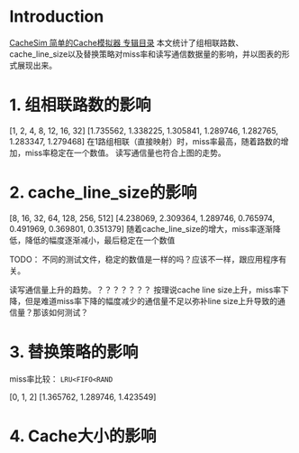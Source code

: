 # Introduction
[CacheSim 简单的Cache模拟器 专辑目录](http://www.findspace.name/easycoding/1717)
本文统计了组相联路数、cache_line_size以及替换策略对miss率和读写通信数据量的影响，并以图表的形式展现出来。
# 1. 组相联路数的影响
[1, 2, 4, 8, 12, 16, 32] [1.735562, 1.338225, 1.305841, 1.289746, 1.282765, 1.283347, 1.279468]
在1路组相联（直接映射）时，miss率最高，随着路数的增加，miss率稳定在一个数值。
读写通信量也符合上图的走势。

# 2. cache_line_size的影响
[8, 16, 32, 64, 128, 256, 512] [4.238069, 2.309364, 1.289746, 0.765974, 0.491969, 0.369801, 0.351379]
随着cache_line_size的增大，miss率逐渐降低，降低的幅度逐渐减小，最后稳定在一个数值

TODO： 不同的测试文件，稳定的数值是一样的吗？应该不一样，跟应用程序有关。


读写通信量上升的趋势。？？？？？？？
按理说cache line size上升，miss率下降，但是难道miss率下降的幅度减少的通信量不足以弥补line size上升导致的通信量？那该如何测试？

# 3. 替换策略的影响
miss率比较：
`LRU<FIFO<RAND`

[0, 1, 2] [1.365762, 1.289746, 1.423549]

# 4. Cache大小的影响


